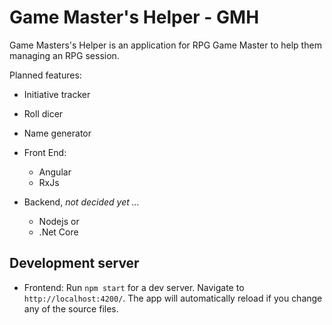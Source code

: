 # Game Master's Helper - GMH


Game Masters's Helper is an application for RPG Game Master to help them managing an RPG session.

Planned features:
 - Initiative tracker
 - Roll dicer
 - Name generator

- Front End:  
    - Angular
    - RxJs
- Backend, <i>not decided yet ...</i>
    - Nodejs or
    - .Net Core


## Development server

- Frontend: Run `npm start` for a dev server. Navigate to `http://localhost:4200/`. The app will automatically reload if you change any of the source files.

